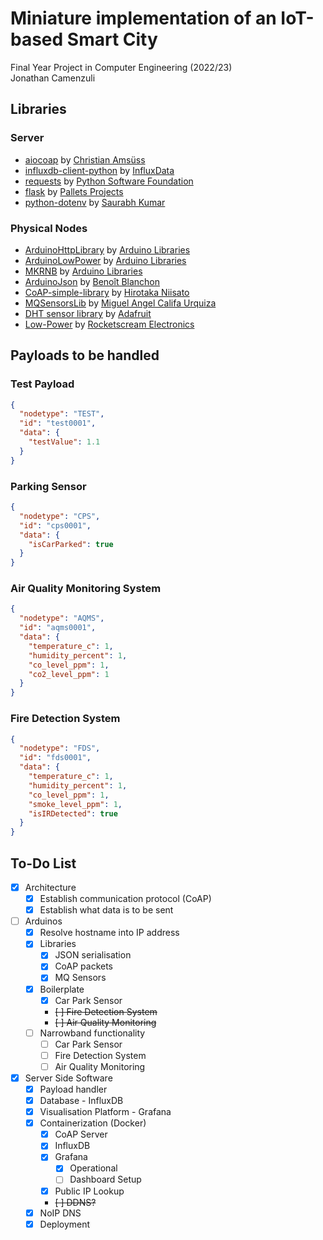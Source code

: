 # Miniature implementation of an IoT-based Smart City

Final Year Project in Computer Engineering (2022/23)\
Jonathan Camenzuli

## Libraries

### Server

- [aiocoap](https://github.com/chrysn/aiocoap) by [Christian Amsüss](https://github.com/chrysn)
- [influxdb-client-python](https://github.com/influxdata/influxdb-client-python) by [InfluxData](https://github.com/influxdata)
- [requests](https://github.com/psf/requests) by [Python Software Foundation](https://github.com/psf)
- [flask](https://github.com/pallets/flask) by [Pallets Projects](https://github.com/pallets)
- [python-dotenv](https://github.com/theskumar/python-dotenv) by [Saurabh Kumar](https://github.com/theskumar)

### Physical Nodes

- [ArduinoHttpLibrary](https://github.com/arduino-libraries/ArduinoHttpClient) by [Arduino Libraries](https://github.com/arduino-libraries)
- [ArduinoLowPower](https://github.com/arduino-libraries/ArduinoLowPower) by [Arduino Libraries](https://github.com/arduino-libraries)
- [MKRNB](https://github.com/arduino-libraries/MKRNB) by [Arduino Libraries](https://github.com/arduino-libraries)
- [ArduinoJson](https://github.com/bblanchon/ArduinoJson) by [Benoît Blanchon](https://github.com/bblanchon)
- [CoAP-simple-library](https://github.com/hirotakaster/CoAP-simple-library) by [Hirotaka Niisato](https://github.com/hirotakaster)
- [MQSensorsLib](https://github.com/miguel5612/MQSensorsLib) by [Miguel Angel Califa Urquiza](https://github.com/miguel5612)
- [DHT sensor library](https://github.com/adafruit/DHT-sensor-library) by [Adafruit](https://github.com/adafruit)
- [Low-Power](https://github.com/rocketscream/Low-Power) by [Rocketscream Electronics](https://github.com/rocketscream)

## Payloads to be handled

### Test Payload

```json
{
  "nodetype": "TEST",
  "id": "test0001",
  "data": {
    "testValue": 1.1
  }
}
```

### Parking Sensor

```json
{
  "nodetype": "CPS",
  "id": "cps0001",
  "data": {
    "isCarParked": true
  }
}
```

### Air Quality Monitoring System

```json
{
  "nodetype": "AQMS",
  "id": "aqms0001",
  "data": {
    "temperature_c": 1,
    "humidity_percent": 1,
    "co_level_ppm": 1,
    "co2_level_ppm": 1
  }
}
```

### Fire Detection System

```json
{
  "nodetype": "FDS",
  "id": "fds0001",
  "data": {
    "temperature_c": 1,
    "humidity_percent": 1,
    "co_level_ppm": 1,
    "smoke_level_ppm": 1,
    "isIRDetected": true
  }
}
```

## To-Do List

- [x] Architecture
  - [x] Establish communication protocol (CoAP)
  - [x] Establish what data is to be sent
- [ ] Arduinos
  - [x] Resolve hostname into IP address
  - [x] Libraries
    - [x] JSON serialisation
    - [x] CoAP packets
    - [x] MQ Sensors
  - [x] Boilerplate
    - [x] Car Park Sensor
    - ~~[ ] Fire Detection System~~
    - ~~[ ] Air Quality Monitoring~~
  - [ ] Narrowband functionality
    - [ ] Car Park Sensor
    - [ ] Fire Detection System
    - [ ] Air Quality Monitoring
- [x] Server Side Software
  - [x] Payload handler
  - [x] Database - InfluxDB
  - [x] Visualisation Platform - Grafana
  - [x] Containerization (Docker)
    - [x] CoAP Server
    - [x] InfluxDB
    - [x] Grafana
      - [x] Operational
      - [ ] Dashboard Setup
    - [x] Public IP Lookup
    - ~~[ ] DDNS?~~
  - [x] NoIP DNS
  - [x] Deployment
